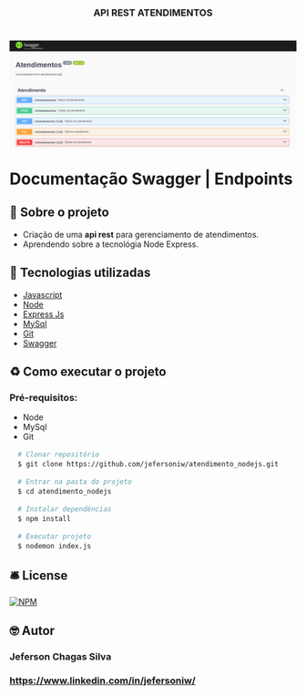 <h3 align="center">
  <p> API REST ATENDIMENTOS </p>
</h3>
<h1>
  <img src="./public/swagger_img.png" />
  <p> Documentação Swagger | Endpoints </p>
</h1>

## 📖 Sobre o projeto

- Criação de uma **api rest** para gerenciamento de atendimentos.
- Aprendendo sobre a tecnológia Node Express.

## 🔨 Tecnologias utilizadas

- [Javascript](https://developer.mozilla.org/en-US/docs/Web/JavaScript)
- [Node](https://nodejs.org/pt)
- [Express Js](https://expressjs.com/pt-br/)
- [MySql](https://dev.mysql.com/doc/)
- [Git](https://git-scm.com/)
- [Swagger](https://swagger.io/docs/)

## ♻️ Como executar o projeto
### Pré-requisitos: 
  - Node
  - MySql
  - Git

```bash
  # Clonar repositório
  $ git clone https://github.com/jefersoniw/atendimento_nodejs.git
```

```bash
  # Entrar na pasta do projeto
  $ cd atendimento_nodejs
```

```bash
  # Instalar dependências
  $ npm install
```

```bash
  # Executar projeto
  $ nodemon index.js
```
## 🛎️ License

[![NPM](https://img.shields.io/badge/license-MIT-green)](https://github.com/jefersoniw/atendimento_nodejs/blob/main/LICENSE)

## 🤓 Autor
### Jeferson Chagas Silva
### https://www.linkedin.com/in/jefersoniw/


